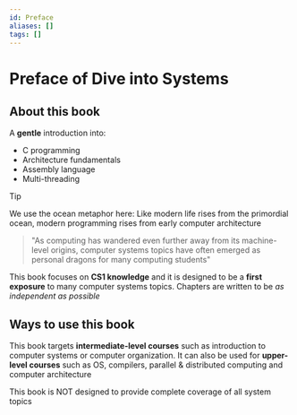 ```yaml
---
id: Preface
aliases: []
tags: []
---
```


# Preface of Dive into Systems

## About this book

A **gentle** introduction into:

- C programming
- Architecture fundamentals
- Assembly language
- Multi-threading

> [!TIP]
> We use the ocean metaphor here: Like modern life rises from the primordial ocean, modern programming rises from early computer architecture

> "As computing has wandered even further away from its machine-level origins, computer systems topics have often emerged as personal dragons for many computing students"

This book focuses on **CS1 knowledge** and it is designed to be a **first exposure** to many computer systems topics.
Chapters are written to be _as independent as possible_

## Ways to use this book

This book targets **intermediate-level courses** such as introduction to computer systems or computer organization. It can also be used for **upper-level courses** such as OS, compilers, parallel & distributed computing and computer architecture

This book is NOT designed to provide complete coverage of all system topics

